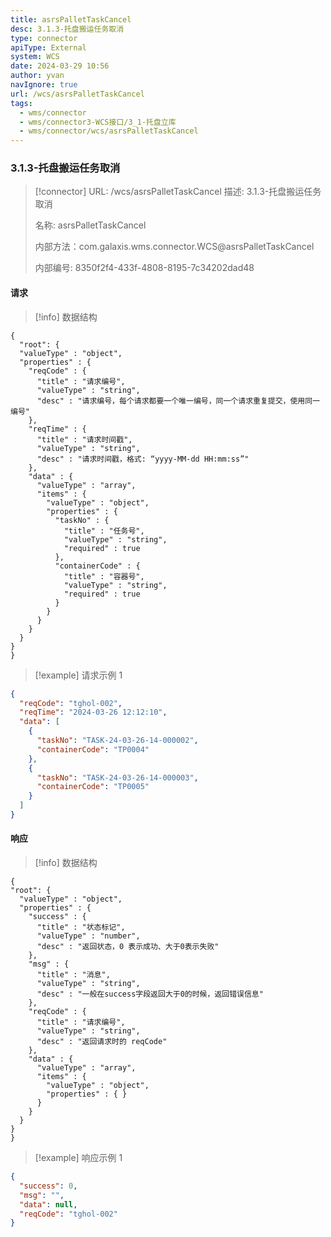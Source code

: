 ```yaml
---
title: asrsPalletTaskCancel
desc: 3.1.3-托盘搬运任务取消
type: connector
apiType: External
system: WCS
date: 2024-03-29 10:56
author: yvan
navIgnore: true
url: /wcs/asrsPalletTaskCancel
tags: 
  - wms/connector
  - wms/connector3-WCS接口/3_1-托盘立库
  - wms/connector/wcs/asrsPalletTaskCancel
---
```


### 3.1.3-托盘搬运任务取消
> [!connector] URL: /wcs/asrsPalletTaskCancel
> 描述: 3.1.3-托盘搬运任务取消
> 
> 名称: asrsPalletTaskCancel
> 
> 内部方法：com.galaxis.wms.connector.WCS@asrsPalletTaskCancel
> 
> 内部编号: 8350f2f4-433f-4808-8195-7c34202dad48


#### 请求
> [!info] 数据结构
```beanSchema
{
  "root": {
  "valueType" : "object",
  "properties" : {
    "reqCode" : {
      "title" : "请求编号",
      "valueType" : "string",
      "desc" : "请求编号，每个请求都要一个唯一编号，同一个请求重复提交，使用同一编号"
    },
    "reqTime" : {
      "title" : "请求时间戳",
      "valueType" : "string",
      "desc" : "请求时间戳，格式: “yyyy-MM-dd HH:mm:ss”"
    },
    "data" : {
      "valueType" : "array",
      "items" : {
        "valueType" : "object",
        "properties" : {
          "taskNo" : {
            "title" : "任务号",
            "valueType" : "string",
            "required" : true
          },
          "containerCode" : {
            "title" : "容器号",
            "valueType" : "string",
            "required" : true
          }
        }
      }
    }
  }
}
}
```
> [!example] 请求示例 1
```json
{
  "reqCode": "tghol-002",
  "reqTime": "2024-03-26 12:12:10",
  "data": [
    {
      "taskNo": "TASK-24-03-26-14-000002",
      "containerCode": "TP0004"
    },
    {
      "taskNo": "TASK-24-03-26-14-000003",
      "containerCode": "TP0005"
    }
  ]
}
```

#### 响应
> [!info] 数据结构
```beanSchema
{
"root": {
  "valueType" : "object",
  "properties" : {
    "success" : {
      "title" : "状态标记",
      "valueType" : "number",
      "desc" : "返回状态，0 表示成功、大于0表示失败"
    },
    "msg" : {
      "title" : "消息",
      "valueType" : "string",
      "desc" : "一般在success字段返回大于0的时候，返回错误信息"
    },
    "reqCode" : {
      "title" : "请求编号",
      "valueType" : "string",
      "desc" : "返回请求时的 reqCode"
    },
    "data" : {
      "valueType" : "array",
      "items" : {
        "valueType" : "object",
        "properties" : { }
      }
    }
  }
}
}
```
> [!example] 响应示例 1
```json
{
  "success": 0,
  "msg": "",
  "data": null,
  "reqCode": "tghol-002"
}
```

